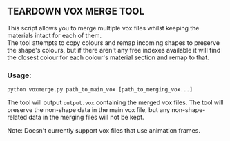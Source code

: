 ## TEARDOWN VOX MERGE TOOL
This script allows you to merge multiple vox files whilst keeping the materials intact for each of them.  
The tool attempts to copy colours and remap incoming shapes to preserve the shape's colours, but if there aren't any free indexes available it will find the closest colour for each colour's material section and remap to that.

### Usage:
`python voxmerge.py path_to_main_vox [path_to_merging_vox...]`

The tool will output `output.vox` containing the merged vox files. The tool will preserve the non-shape data in the main vox file, but any non-shape-related data in the merging files will not be kept.

Note: Doesn't currently support vox files that use animation frames.
